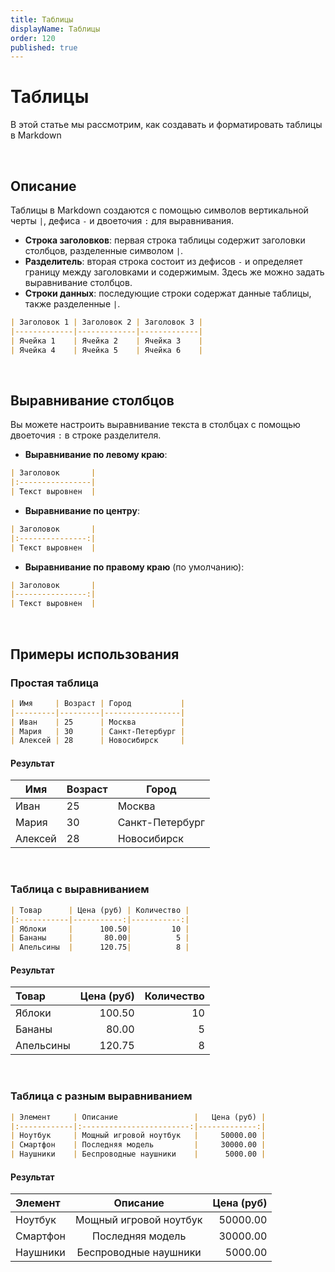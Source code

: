 ```yaml
---
title: Таблицы
displayName: Таблицы
order: 120
published: true
---
```


# Таблицы
В этой статье мы рассмотрим, как создавать и форматировать таблицы в Markdown

<br/>

## Описание
Таблицы в Markdown создаются с помощью символов вертикальной черты `|`, дефиса `-` и двоеточия `:` для выравнивания.
- **Строка заголовков**: первая строка таблицы содержит заголовки столбцов, разделенные символом `|`.
- **Разделитель**: вторая строка состоит из дефисов `-` и определяет границу между заголовками и содержимым. Здесь же можно задать выравнивание столбцов.
- **Строки данных**: последующие строки содержат данные таблицы, также разделенные `|`.

```markdown
| Заголовок 1 | Заголовок 2 | Заголовок 3 |
|-------------|-------------|-------------|
| Ячейка 1    | Ячейка 2    | Ячейка 3    |
| Ячейка 4    | Ячейка 5    | Ячейка 6    |
```

<br/>

## Выравнивание столбцов

Вы можете настроить выравнивание текста в столбцах с помощью двоеточия `:` в строке разделителя.

- **Выравнивание по левому краю**:
```markdown
| Заголовок       |
|:----------------|
| Текст выровнен  |
```

- **Выравнивание по центру**:
```markdown
| Заголовок       |
|:---------------:|
| Текст выровнен  |
```

- **Выравнивание по правому краю** (по умолчанию):
```markdown
| Заголовок       |
|----------------:|
| Текст выровнен  |
```
<br/>

## Примеры использования

### Простая таблица

```markdown
| Имя     | Возраст | Город           |
|---------|---------|-----------------|
| Иван    | 25      | Москва          |
| Мария   | 30      | Санкт-Петербург |
| Алексей | 28      | Новосибирск     |
```
#### Результат

| Имя     | Возраст | Город           |
|---------|---------|-----------------|
| Иван    | 25      | Москва          |
| Мария   | 30      | Санкт-Петербург |
| Алексей | 28      | Новосибирск     |

<br/>

### Таблица с выравниванием

```markdown
| Товар      | Цена (руб) | Количество |
|:-----------|-----------:|-----------:|
| Яблоки     |      100.50|         10 |
| Бананы     |       80.00|          5 |
| Апельсины  |      120.75|          8 |
```

#### Результат

| Товар      | Цена (руб) | Количество |
|:-----------|-----------:|-----------:|
| Яблоки     |      100.50|         10 |
| Бананы     |       80.00|          5 |
| Апельсины  |      120.75|          8 |

<br/>

### Таблица с разным выравниванием

```markdown
| Элемент     | Описание                 |   Цена (руб) |
|:------------|:------------------------:|-------------:|
| Ноутбук     | Мощный игровой ноутбук   |     50000.00 |
| Смартфон    | Последняя модель         |     30000.00 |
| Наушники    | Беспроводные наушники    |      5000.00 |
```
#### Результат

| Элемент     |         Описание         |   Цена (руб) |
|:------------|:------------------------:|-------------:|
| Ноутбук     |  Мощный игровой ноутбук  |     50000.00 |
| Смартфон    |     Последняя модель     |     30000.00 |
| Наушники    |  Беспроводные наушники   |      5000.00 |
